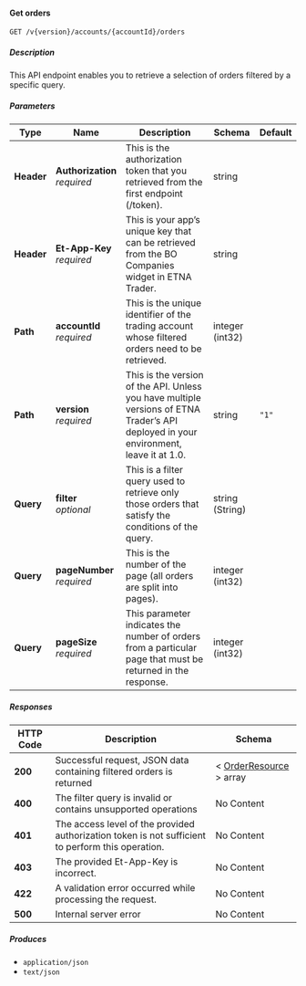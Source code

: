 
<a name="orders_getorders"></a>
#### Get orders
```
GET /v{version}/accounts/{accountId}/orders
```


##### Description
This API endpoint enables you to retrieve a selection of orders filtered by a specific query.


##### Parameters

|Type|Name|Description|Schema|Default|
|---|---|---|---|---|
|**Header**|**Authorization**  <br>*required*|This is the authorization token that you retrieved from the first endpoint (/token).|string||
|**Header**|**Et-App-Key**  <br>*required*|This is your app’s unique key that can be retrieved from the BO Companies widget in ETNA Trader.|string||
|**Path**|**accountId**  <br>*required*|This is the unique identifier of the trading account whose filtered orders need to be retrieved.|integer (int32)||
|**Path**|**version**  <br>*required*|This is the version of the API. Unless you have multiple versions of ETNA Trader’s API deployed in your environment, leave it at 1.0.|string|`"1"`|
|**Query**|**filter**  <br>*optional*|This is a filter query used to retrieve only those orders that satisfy the conditions of the query.|string (String)||
|**Query**|**pageNumber**  <br>*required*|This is the number of the page (all orders are split into pages).|integer (int32)||
|**Query**|**pageSize**  <br>*required*|This parameter indicates the number of orders from a particular page that must be returned in the response.|integer (int32)||


##### Responses

|HTTP Code|Description|Schema|
|---|---|---|
|**200**|Successful request, JSON data containing filtered orders is returned|< [OrderResource](#orderresource) > array|
|**400**|The filter query is invalid or contains unsupported operations|No Content|
|**401**|The access level of the provided authorization token is not sufficient to perform this operation.|No Content|
|**403**|The provided Et-App-Key is incorrect.|No Content|
|**422**|A validation error occurred while processing the request.|No Content|
|**500**|Internal server error|No Content|


##### Produces

* `application/json`
* `text/json`



